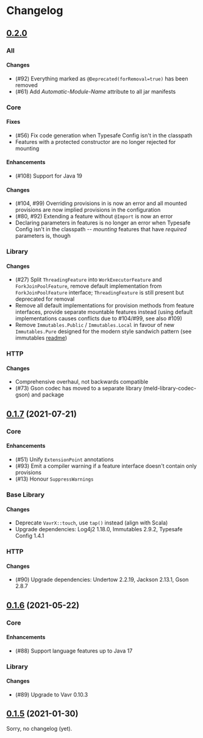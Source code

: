 Changelog
=========

[0.2.0]
--------------------

### All

#### Changes

- (#92) Everything marked as `@Deprecated(forRemoval=true)` has been removed
- (#61) Add *Automatic-Module-Name* attribute to all jar manifests

### Core

#### Fixes

- (#56) Fix code generation when Typesafe Config isn't in the classpath
- Features with a protected constructor are no longer rejected for mounting

#### Enhancements

- (#108) Support for Java 19

#### Changes

- (#104, #99) Overriding provisions in is now an error and all mounted
  provisions are now implied provisions in the configuration
- (#80, #92) Extending a feature without `@Import` is now an error
- Declaring parameters in features is no longer an error when Typesafe Config
  isn't in the classpath -- *mounting* features that have *required* parameters
  is, though

### Library

#### Changes

- (#27) Split `ThreadingFeature` into `WorkExecutorFeature` and
  `ForkJoinPoolFeature`, remove default implementation from
  `ForkJoinPoolFeature` interface; `ThreadingFeature` is still present but
  deprecated for removal
- Remove all default implementations for provision methods from feature
  interfaces, provide separate mountable features instead (using default
  implementations causes conflicts due to #104/#99, see also #109)
- Remove `Immutables.Public` / `Immutables.Local` in favour of new
  `Immutables.Pure` designed for the modern style sandwich pattern
  (see immutables
  [readme](https://github.com/immutables/immutables/blob/b21e6bbfbb9038100532416c81e8270951c3e03a/README.md))

### HTTP

#### Changes

- Comprehensive overhaul, not backwards compatible
- (#73) Gson codec has moved to a separate library (meld-library-codec-gson)
  and package


[0.1.7] (2021-07-21)
----------------------------

### Core

#### Enhancements

- (#51) Unify `ExtensionPoint` annotations
- (#93) Emit a compiler warning if a feature interface doesn't contain only
  provisions
- (#13) Honour `SuppressWarnings`

### Base Library

#### Changes

- Deprecate `VavrX::touch`, use `tap()` instead (align with Scala)
- Upgrade dependencies: Log4j2 1.18.0, Immutables 2.9.2, Typesafe Config 1.4.1

### HTTP

#### Changes

- (#90) Upgrade dependencies: Undertow 2.2.19, Jackson 2.13.1, Gson 2.8.7


[0.1.6] (2021-05-22)
---------------

### Core

#### Enhancements

- (#88) Support language features up to Java 17

### Library

#### Changes

- (#89) Upgrade to Vavr 0.10.3


[0.1.5] (2021-01-30)
------------------

Sorry, no changelog (yet).



[0.2.0]: https://github.com/Abnaxos/meldioc/compare/release/0.1.7...release/0.2.0
[0.1.7]: https://github.com/Abnaxos/meldioc/compare/release/0.1.6...release/0.1.7
[0.1.6]: https://github.com/Abnaxos/meldioc/compare/release/0.1.5...release/0.1.6
[0.1.5]: https://github.com/Abnaxos/meldioc/releases/tag/release/0.1.5
